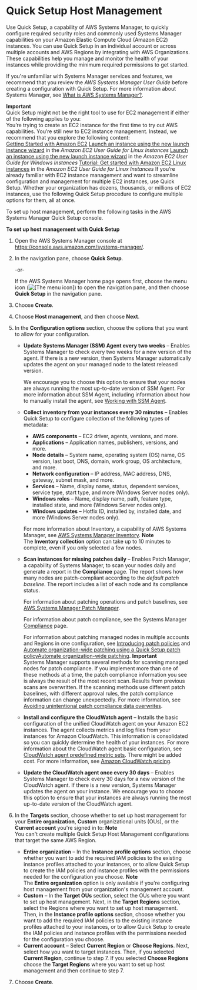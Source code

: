 # Quick Setup Host Management<a name="quick-setup-host-management"></a>

Use Quick Setup, a capability of AWS Systems Manager, to quickly configure required security roles and commonly used Systems Manager capabilities on your Amazon Elastic Compute Cloud \(Amazon EC2\) instances\. You can use Quick Setup in an individual account or across multiple accounts and AWS Regions by integrating with AWS Organizations\. These capabilities help you manage and monitor the health of your instances while providing the minimum required permissions to get started\. 

If you're unfamiliar with Systems Manager services and features, we recommend that you review the *AWS Systems Manager User Guide* before creating a configuration with Quick Setup\. For more information about Systems Manager, see [What is AWS Systems Manager?](what-is-systems-manager.md)\.

**Important**  
Quick Setup might not be the right tool to use for EC2 management if either of the following applies to you:  
You’re trying to create an EC2 instance for the first time to try out AWS capabilities\.
You’re still new to EC2 instance management\.
Instead, we recommend that you explore the following content:   
[Getting Started with Amazon EC2](http://aws.amazon.com/ec2/getting-started)
[Launch an instance using the new launch instance wizard](https://docs.aws.amazon.com/AWSEC2/latest/UserGuide/ec2-launch-instance-wizard.html) in the *Amazon EC2 User Guide for Linux Instances*
[Launch an instance using the new launch instance wizard](https://docs.aws.amazon.com/AWSEC2/latest/WindowsGuide/ec2-launch-instance-wizard.html) in the *Amazon EC2 User Guide for Windows Instances*
[Tutorial: Get started with Amazon EC2 Linux instances](https://docs.aws.amazon.com/AWSEC2/latest/UserGuide/EC2_GetStarted.html) in the *Amazon EC2 User Guide for Linux Instances*
If you’re already familiar with EC2 instance management and want to streamline configuration and management for multiple EC2 instances, use Quick Setup\. Whether your organization has dozens, thousands, or millions of EC2 instances, use the following Quick Setup procedure to configure multiple options for them, all at once\.

To set up host management, perform the following tasks in the AWS Systems Manager Quick Setup console\.

**To set up host management with Quick Setup**

1. Open the AWS Systems Manager console at [https://console\.aws\.amazon\.com/systems\-manager/](https://console.aws.amazon.com/systems-manager/)\.

1. In the navigation pane, choose **Quick Setup**\.

   \-or\-

   If the AWS Systems Manager home page opens first, choose the menu icon \(![\[The menu icon\]](http://docs.aws.amazon.com/systems-manager/latest/userguide/images/menu-icon-small.png)\) to open the navigation pane, and then choose **Quick Setup** in the navigation pane\.

1. Choose **Create**\.

1. Choose **Host management**, and then choose **Next**\.

1. In the **Configuration options** section, choose the options that you want to allow for your configuration\.
   + **Update Systems Manager \(SSM\) Agent every two weeks** – Enables Systems Manager to check every two weeks for a new version of the agent\. If there is a new version, then Systems Manager automatically updates the agent on your managed node to the latest released version\. 

     We encourage you to choose this option to ensure that your nodes are always running the most up\-to\-date version of SSM Agent\. For more information about SSM Agent, including information about how to manually install the agent, see [Working with SSM Agent](ssm-agent.md)\.
   + **Collect inventory from your instances every 30 minutes** – Enables Quick Setup to configure collection of the following types of metadata:
     + **AWS components** – EC2 driver, agents, versions, and more\.
     + **Applications** – Application names, publishers, versions, and more\.
     + **Node details** – System name, operating system \(OS\) name, OS version, last boot, DNS, domain, work group, OS architecture, and more\.
     + **Network configuration** – IP address, MAC address, DNS, gateway, subnet mask, and more\. 
     + **Services** – Name, display name, status, dependent services, service type, start type, and more \(Windows Server nodes only\)\.
     + **Windows roles** – Name, display name, path, feature type, installed state, and more \(Windows Server nodes only\)\.
     + **Windows updates** – Hotfix ID, installed by, installed date, and more \(Windows Server nodes only\)\.

     For more information about Inventory, a capability of AWS Systems Manager, see [AWS Systems Manager Inventory](systems-manager-inventory.md)\.
**Note**  
The **Inventory collection** option can take up to 10 minutes to complete, even if you only selected a few nodes\.
   + **Scan instances for missing patches daily** – Enables Patch Manager, a capability of Systems Manager, to scan your nodes daily and generate a report in the **Compliance** page\. The report shows how many nodes are patch\-compliant according to the *default patch baseline*\. The report includes a list of each node and its compliance status\. 

     For information about patching operations and patch baselines, see [AWS Systems Manager Patch Manager](systems-manager-patch.md)\. 

     For information about patch compliance, see the Systems Manager [Compliance](https://console.aws.amazon.com/systems-manager/compliance) page\.

     For information about patching managed nodes in multiple accounts and Regions in one configuration, see [Introducing patch policies](patch-policies-about.md) and [Automate organization\-wide patching using a Quick Setup patch policyAutomate organization\-wide patching](quick-setup-patch-manager.md)\.
**Important**  
Systems Manager supports several methods for scanning managed nodes for patch compliance\. If you implement more than one of these methods at a time, the patch compliance information you see is always the result of the most recent scan\. Results from previous scans are overwritten\. If the scanning methods use different patch baselines, with different approval rules, the patch compliance information can change unexpectedly\. For more information, see [Avoiding unintentional patch compliance data overwrites](avoid-patch-compliance-overwrites.md)\.
   + **Install and configure the CloudWatch agent** – Installs the basic configuration of the unified CloudWatch agent on your Amazon EC2 instances\. The agent collects metrics and log files from your instances for Amazon CloudWatch\. This information is consolidated so you can quickly determine the health of your instances\. For more information about the CloudWatch agent basic configuration, see [CloudWatch agent predefined metric sets](https://docs.aws.amazon.com/AmazonCloudWatch/latest/monitoring/create-cloudwatch-agent-configuration-file-wizard.html#cloudwatch-agent-preset-metrics)\. There might be added cost\. For more information, see [Amazon CloudWatch pricing](http://aws.amazon.com/cloudwatch/pricing/)\.
   + **Update the CloudWatch agent once every 30 days** – Enables Systems Manager to check every 30 days for a new version of the CloudWatch agent\. If there is a new version, Systems Manager updates the agent on your instance\. We encourage you to choose this option to ensure that your instances are always running the most up\-to\-date version of the CloudWatch agent\.

1. In the **Targets** section, choose whether to set up host management for your **Entire organization**, **Custom** organizational units \(OUs\), or the **Current account** you're signed in to:
**Note**  
You can't create multiple Quick Setup Host Management configurations that target the same AWS Region\.
   + **Entire organization** – In the **Instance profile options** section, choose whether you want to add the required IAM policies to the existing instance profiles attached to your instances, or to allow Quick Setup to create the IAM policies and instance profiles with the permissions needed for the configuration you choose\.
**Note**  
 The **Entire organization** option is only available if you're configuring host management from your organization's management account\.
   + **Custom** – In the **Target OUs** section, select the OUs where you want to set up host management\. Next, in the **Target Regions** section, select the Regions where you want to set up host management\. Then, in the **Instance profile options** section, choose whether you want to add the required IAM policies to the existing instance profiles attached to your instances, or to allow Quick Setup to create the IAM policies and instance profiles with the permissions needed for the configuration you choose\.
   + **Current account** – Select **Current Region** or **Choose Regions**\. Next, select how you want to target instances\. Then, if you selected **Current Region**, continue to step 7\. If you selected **Choose Regions** choose the **Target Regions** where you want to set up host management and then continue to step 7\.

1. Choose **Create**\.